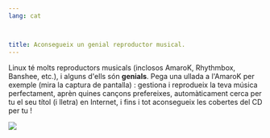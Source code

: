 ```yaml
---
lang: cat



title: Aconsegueix un genial reproductor musical.
---
```


Linux té molts reproductors musicals (inclosos AmaroK, Rhythmbox, 
Banshee, etc.), i alguns d'ells són <b>genials</b>. Pega una ullada a 
l'AmaroK per exemple (mira la captura de pantalla) : gestiona i 
reprodueix la teva música perfectament, aprèn quines cançons 
prefereixes, automàticament cerca per tu el seu títol (i lletra) en 
Internet, i fins i tot aconsegueix les cobertes del CD per tu !

<img src="Images/amarok.png" />




